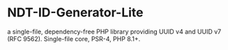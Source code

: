 # NDT-ID-Generator-Lite
a single-file, dependency-free PHP library providing UUID v4 and UUID v7 (RFC 9562). Single-file core, PSR-4, PHP 8.1+.
